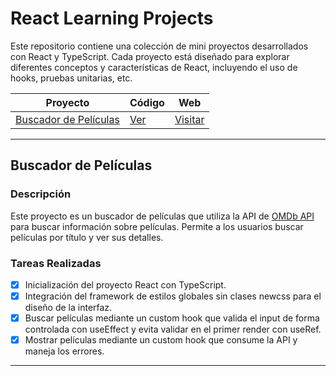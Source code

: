 ﻿
# React Learning Projects

Este repositorio contiene una colección de mini proyectos desarrollados con React y TypeScript. Cada proyecto está diseñado para explorar diferentes conceptos y características de React, incluyendo el uso de hooks, pruebas unitarias, etc.


| Proyecto | Código | Web |
| --- | --- | --- |
| [Buscador de Películas](#buscador-de-películas) | [Ver](buscador-peliculas/) | [Visitar]() |


---

## Buscador de Películas

### Descripción

Este proyecto es un buscador de películas que utiliza la API de [OMDb API](https://www.omdbapi.com/) para buscar información sobre películas. Permite a los usuarios buscar películas por título y ver sus detalles.

### Tareas Realizadas

- [x] Inicialización del proyecto React con TypeScript.
- [x] Integración del framework de estilos globales sin clases newcss para el diseño de la interfaz.
- [x] Buscar películas mediante un custom hook que valida el input de forma controlada con useEffect y evita validar en el primer render con useRef.
- [x] Mostrar películas mediante un custom hook que consume la API y maneja los errores.

---

